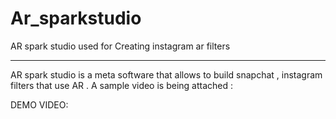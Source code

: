 # Ar_sparkstudio
AR spark studio used for Creating instagram ar filters


-------------------------------------------------------------------------------------------------------------------------------------------------------------
AR spark studio is a meta software that allows to build snapchat , instagram filters that use AR . A sample video is being attached :

DEMO VIDEO:

